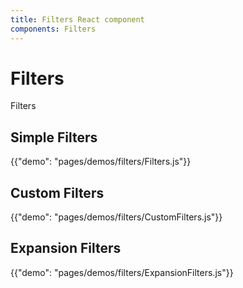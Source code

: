 ```yaml
---
title: Filters React component
components: Filters
---
```


# Filters

<p class="description">Filters</p>


## Simple Filters

{{"demo": "pages/demos/filters/Filters.js"}}

## Custom Filters

{{"demo": "pages/demos/filters/CustomFilters.js"}}

## Expansion Filters

{{"demo": "pages/demos/filters/ExpansionFilters.js"}}

